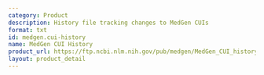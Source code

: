 ```yaml
---
category: Product
description: History file tracking changes to MedGen CUIs
format: txt
id: medgen.cui-history
name: MedGen CUI History
product_url: https://ftp.ncbi.nlm.nih.gov/pub/medgen/MedGen_CUI_history.txt
layout: product_detail
---
```

